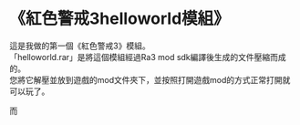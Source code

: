 # 《紅色警戒3helloworld模組》
這是我做的第一個《紅色警戒3》模組。  
「helloworld.rar」是將這個模組經過Ra3 mod sdk編譯後生成的文件壓縮而成的。  
您將它解壓並放到遊戲的mod文件夾下，並按照打開遊戲mod的方式正常打開就可以玩了。

而
